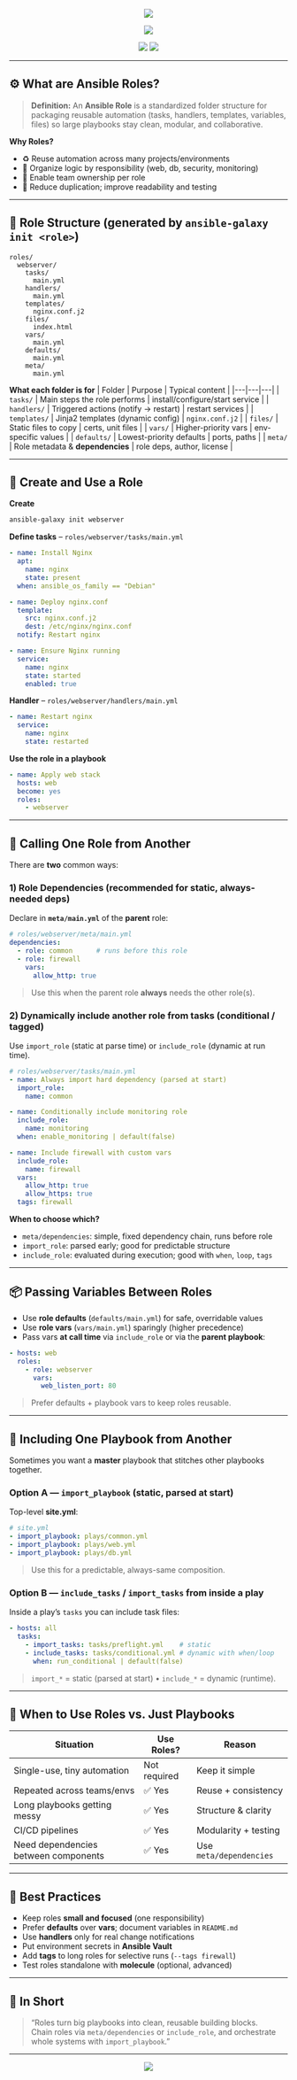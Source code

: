 <!-- HEADER -->
<p align="center">
  <img src="https://capsule-render.vercel.app/api?type=waving&color=0:0A192F,100:1E90FF&height=200&section=header&text=🧩%20Ansible%20Roles%20Explained%20(+%20Role%20Dependencies%20%26%20Playbook%20Includes)&fontSize=30&fontColor=ffffff&animation=twinkling"/>
</p>

<p align="center">
  <img src="https://readme-typing-svg.herokuapp.com?duration=3500&pause=800&color=1E90FF&center=true&vCenter=true&width=980&lines=Understanding+Ansible+Roles;Why+Roles%2C+What+they+Contain%2C+How+to+Use+Them;Calling+One+Role+from+Another+%7C+Including+Playbooks"/>
</p>

<p align="center">
  <img src="https://img.shields.io/badge/Automation-Ansible-blue?style=for-the-badge&logo=ansible&logoColor=white"/>
  <img src="https://img.shields.io/badge/Language-YAML-1572B6?style=for-the-badge&logo=yaml&logoColor=white"/>
</p>

---

## ⚙️ What are Ansible Roles?
> **Definition:** An **Ansible Role** is a standardized folder structure for packaging reusable automation (tasks, handlers, templates, variables, files) so large playbooks stay clean, modular, and collaborative.

**Why Roles?**
- ♻️ Reuse automation across many projects/environments
- 🧭 Organize logic by responsibility (web, db, security, monitoring)
- 👥 Enable team ownership per role
- 🧰 Reduce duplication; improve readability and testing

---

## 🧱 Role Structure (generated by `ansible-galaxy init <role>`)
```
roles/
  webserver/
    tasks/
      main.yml
    handlers/
      main.yml
    templates/
      nginx.conf.j2
    files/
      index.html
    vars/
      main.yml
    defaults/
      main.yml
    meta/
      main.yml
```
**What each folder is for**
| Folder | Purpose | Typical content |
|---|---|---|
| `tasks/` | Main steps the role performs | install/configure/start service |
| `handlers/` | Triggered actions (notify -> restart) | restart services |
| `templates/` | Jinja2 templates (dynamic config) | `nginx.conf.j2` |
| `files/` | Static files to copy | certs, unit files |
| `vars/` | Higher-priority vars | env-specific values |
| `defaults/` | Lowest-priority defaults | ports, paths |
| `meta/` | Role metadata & **dependencies** | role deps, author, license |

---

## 🚀 Create and Use a Role
**Create**
```bash
ansible-galaxy init webserver
```
**Define tasks** – `roles/webserver/tasks/main.yml`
```yaml
- name: Install Nginx
  apt:
    name: nginx
    state: present
  when: ansible_os_family == "Debian"

- name: Deploy nginx.conf
  template:
    src: nginx.conf.j2
    dest: /etc/nginx/nginx.conf
  notify: Restart nginx

- name: Ensure Nginx running
  service:
    name: nginx
    state: started
    enabled: true
```
**Handler** – `roles/webserver/handlers/main.yml`
```yaml
- name: Restart nginx
  service:
    name: nginx
    state: restarted
```
**Use the role in a playbook**
```yaml
- name: Apply web stack
  hosts: web
  become: yes
  roles:
    - webserver
```

---

## 🧩 Calling **One Role from Another**
There are **two** common ways:

### 1) Role **Dependencies** (recommended for static, always-needed deps)
Declare in **`meta/main.yml`** of the **parent** role:
```yaml
# roles/webserver/meta/main.yml
dependencies:
  - role: common      # runs before this role
  - role: firewall
    vars:
      allow_http: true
```
> Use this when the parent role **always** needs the other role(s).

### 2) Dynamically include another role from **tasks** (conditional / tagged)
Use `import_role` (static at parse time) or `include_role` (dynamic at run time).

```yaml
# roles/webserver/tasks/main.yml
- name: Always import hard dependency (parsed at start)
  import_role:
    name: common

- name: Conditionally include monitoring role
  include_role:
    name: monitoring
  when: enable_monitoring | default(false)

- name: Include firewall with custom vars
  include_role:
    name: firewall
  vars:
    allow_http: true
    allow_https: true
  tags: firewall
```
**When to choose which?**
- `meta/dependencies`: simple, fixed dependency chain, runs before role
- `import_role`: parsed early; good for predictable structure
- `include_role`: evaluated during execution; good with `when`, `loop`, `tags`

---

## 📦 Passing Variables Between Roles
- Use **role defaults** (`defaults/main.yml`) for safe, overridable values
- Use **role vars** (`vars/main.yml`) sparingly (higher precedence)
- Pass vars **at call time** via `include_role` or via the **parent playbook**:
```yaml
- hosts: web
  roles:
    - role: webserver
      vars:
        web_listen_port: 80
```
> Prefer defaults + playbook vars to keep roles reusable.

---

## 🔗 Including **One Playbook from Another**
Sometimes you want a **master** playbook that stitches other playbooks together.

### Option A — `import_playbook` (static, parsed at start)
Top-level **site.yml**:
```yaml
# site.yml
- import_playbook: plays/common.yml
- import_playbook: plays/web.yml
- import_playbook: plays/db.yml
```
> Use this for a predictable, always-same composition.

### Option B — `include_tasks` / `import_tasks` from inside a play
Inside a play’s `tasks` you can include task files:
```yaml
- hosts: all
  tasks:
    - import_tasks: tasks/preflight.yml    # static
    - include_tasks: tasks/conditional.yml # dynamic with when/loop
      when: run_conditional | default(false)
```
> `import_*` = static (parsed at start) • `include_*` = dynamic (runtime).

---

## 🧠 When to Use Roles vs. Just Playbooks
| Situation | Use Roles? | Reason |
|---|---|---|
| Single-use, tiny automation | Not required | Keep it simple |
| Repeated across teams/envs | ✅ Yes | Reuse + consistency |
| Long playbooks getting messy | ✅ Yes | Structure & clarity |
| CI/CD pipelines | ✅ Yes | Modularity + testing |
| Need dependencies between components | ✅ Yes | Use `meta/dependencies` |

---

## 🧾 Best Practices
- Keep roles **small and focused** (one responsibility)
- Prefer **defaults** over **vars**; document variables in `README.md`
- Use **handlers** only for real change notifications
- Put environment secrets in **Ansible Vault**
- Add **tags** to long roles for selective runs (`--tags firewall`)
- Test roles standalone with **molecule** (optional, advanced)

---

## 💬 In Short
> “Roles turn big playbooks into clean, reusable building blocks.  
> Chain roles via `meta/dependencies` or `include_role`, and orchestrate whole systems with `import_playbook`.”

---

<p align="center">
  <img src="https://capsule-render.vercel.app/api?type=waving&color=0:1E90FF,100:0A192F&height=140&section=footer"/>
</p>
